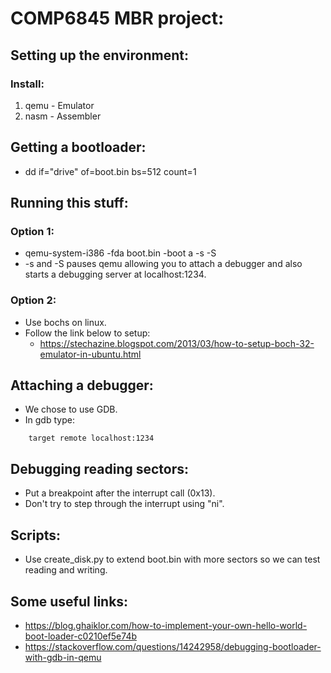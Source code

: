 # COMP6845 MBR project:
## Setting up the environment:
### Install:
1. qemu - Emulator
2. nasm - Assembler

## Getting a bootloader:
* dd if="drive" of=boot.bin bs=512 count=1

## Running this stuff:
### Option 1:
* qemu-system-i386 -fda boot.bin -boot a -s -S
* -s and -S pauses qemu allowing you to attach a debugger and also
starts a debugging server at localhost:1234.

### Option 2:
* Use bochs on linux.
* Follow the link below to setup:
    * https://stechazine.blogspot.com/2013/03/how-to-setup-boch-32-emulator-in-ubuntu.html

## Attaching a debugger:
* We chose to use GDB.
* In gdb type:
```
    target remote localhost:1234
```

## Debugging reading sectors:
* Put a breakpoint after the interrupt call (0x13).
* Don't try to step through the interrupt using "ni".

## Scripts:
* Use create_disk.py to extend boot.bin with more sectors so we can test
reading and writing.

## Some useful links:
* https://blog.ghaiklor.com/how-to-implement-your-own-hello-world-boot-loader-c0210ef5e74b
* https://stackoverflow.com/questions/14242958/debugging-bootloader-with-gdb-in-qemu
